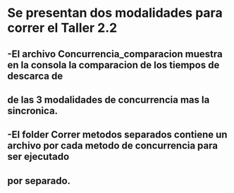 # Se presentan dos modalidades para correr el Taller 2.2

## -El archivo Concurrencia_comparacion muestra en la consola la comparacion de los tiempos de descarca de
##  de las 3 modalidades de concurrencia mas la sincronica.
## -El folder Correr metodos separados contiene un archivo por cada metodo de concurrencia para ser ejecutado
##   por separado.
